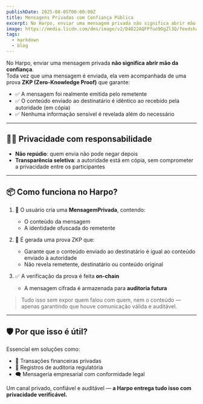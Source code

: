 ```yaml
---
publishDate: 2025-08-05T00:00:00Z
title: Mensagens Privadas com Confiança Pública
excerpt: No Harpo, enviar uma mensagem privada não significa abrir mão da confiança.
image: https://media.licdn.com/dms/image/v2/D4D22AQFPfuo9OgZl3Q/feedshare-shrink_800/B4DZh3BejGHwAg-/0/1754343533985?e=1757548800&v=beta&t=-RdQeQGaXoNIHFo1DiaElynarsGZFVQU4uNmQaik-Ck
tags:
  - markdown
  - blog
---
```


No Harpo, enviar uma mensagem privada **não significa abrir mão da confiança**.  
Toda vez que uma mensagem é enviada, ela vem acompanhada de uma prova **ZKP (Zero-Knowledge Proof)** que garante:

- ✅ A mensagem foi realmente emitida pelo remetente  
- ✅ O conteúdo enviado ao destinatário é idêntico ao recebido pela autoridade (em cópia)  
- ✅ Nenhuma informação sensível é revelada além do necessário  

---

## 🕵️‍♀️ Privacidade com responsabilidade

- **Não repúdio**: quem envia não pode negar depois  
- **Transparência seletiva**: a autoridade está em cópia, sem comprometer a privacidade entre os participantes  

---

## 📦 Como funciona no Harpo?

1. 📨 O usuário cria uma **MensagemPrivada**, contendo:
   - O conteúdo da mensagem  
   - A identidade ofuscada do remetente  

2. 🧠 É gerada uma prova ZKP que:
   - Garante que o conteúdo enviado ao destinatário é igual ao conteúdo enviado à autoridade  
   - Não revela remetente, destinatário ou conteúdo original  

3. ✅ A verificação da prova é feita **on-chain**  
   - A mensagem cifrada é armazenada para **auditoria futura**

> Tudo isso sem expor quem falou com quem, nem o conteúdo — apenas garantindo que houve comunicação válida e auditável.

---

## 🛡️ Por que isso é útil?

Essencial em soluções como:

- 💼 Transações financeiras privadas  
- 🧾 Registros de auditoria regulatória  
- 🗨️ Mensageria empresarial com conformidade legal  

Um canal privado, confiável e auditável — **a Harpo entrega tudo isso com privacidade verificável.**
